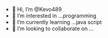 - 👋 Hi, I’m @Kevo489
- 👀 I’m interested in ...programming 
- 🌱 I’m currently learning ...java script 
- 💞️ I’m looking to collaborate on ...


<!---
Kevo489/Kevo489 is a ✨ special ✨ repository because its `README.md` (this file) appears on your GitHub profile.
You can click the Preview link to take a look at your changes.
--->
